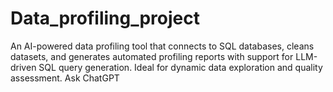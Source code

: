 # Data_profiling_project
An AI-powered data profiling tool that connects to SQL databases, cleans datasets, and generates automated profiling reports with support for LLM-driven SQL query generation. Ideal for dynamic data exploration and quality assessment.        Ask ChatGPT

